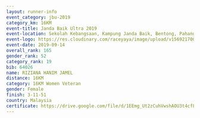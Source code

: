 ```yaml
---
layout: runner-info 
event_category: jbu-2019 
category_km: 16KM 
event-title: Janda Baik Ultra 2019  
event-location: Sekolah Kebangsaan, Kampung Janda Baik, Bentong, Pahang, Malaysia 
event-logo: https://res.cloudinary.com/raceyaya/image/upload/v1569217009/logo/janda-baik_vch1pc.jpg 
event-date: 2019-09-14 
overall_rank: 165
gender_rank: 52
category_rank: 19
bib: 64026
name: RIZIANA HANIM JAMEL
distance: 16KM
category: 16KM Women Veteran
gender: Female
finish: 3-11-51
country: Malaysia
certificate: https://drive.google.com/file/d/1EEmg_Ut2zCuhVwshAOU3t4cfL-1ueZ-_/view?usp=sharing
---
```

